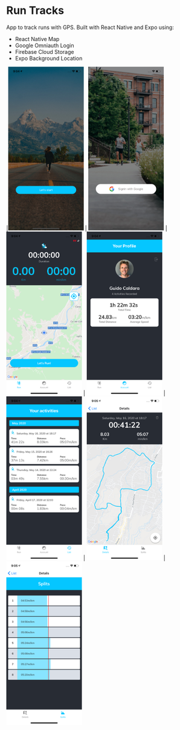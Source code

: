# Run Tracks
App to track runs with GPS. Built with React Native and Expo using:
- React Native Map
- Google Omniauth Login
- Firebase Cloud Storage
- Expo Background Location



|<img src="./Screens/1.png" width="200">  | <img src="./Screens/2.png" width="200">  | <img src="./Screens/3.png" width="200"> | <img src="./Screens/4.png" width="200"> | <img src="./Screens/5.png" width="200"> | <img src="./Screens/6.png" width="200"> |<img src="./Screens/7.png" width="200">





